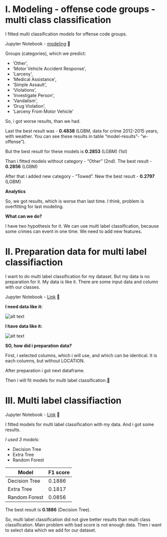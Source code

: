# I. Modeling - offense code groups - multi class classification

I fitted multi classification models for offense code groups.

Jupyter Notebook - [modeling](https://github.com/OleksandrKosovan/Boston-offenses-research-predict/blob/master/6-modeling-with-weather-data/1-modeling.ipynb) :link:

Groups (categories), which we predict:
- 'Other', 
- 'Motor Vehicle Accident Response', 
- 'Larceny',
- 'Medical Assistance', 
- 'Simple Assault',
- 'Violations',
- 'Investigate Person', 
- 'Vandalism',
- 'Drug Violation',
- 'Larceny From Motor Vehicle'
	
So, i got worse results, than we had.

Last the best result was - **0.4838** (LGBM, data for crime 2012-2015 years, with weather. You can see these results in table “model-results”- “w-offense”).

But the best result for these models is **0.2853** (LGBM) (1st)
	
Than i fitted models without category - “Other” (2nd). 	The best result - **0.2856** (LGBM)

After that i added new category - “Towed”. 	New the best result - **0.2797** (LGBM)

**Analytics**

So, we got results, which is worse than last time. I think, problem is overfitting for last modeling.

**What can we do?**

I have two hypothesis for it. We can use multi label classification, because some crimes can event in one time. We need to add new features.


# II. Preparation data for multi label classifiaction

I want to do multi label classification for my dataset. But my data is no preparation for it. My data is like it. There are some input data and column with our classes. 

Jupyter Notebook - [Link](https://github.com/OleksandrKosovan/Boston-offenses-research-predict/blob/master/6-modeling-with-weather-data/2-preparation-data-for-multi-label-classifiaction.ipynb) :link:

**I need data like it:**

![alt text](https://s3-ap-south-1.amazonaws.com/av-blog-media/wp-content/uploads/2017/08/25230858/Screen-Shot-2017-08-25-at-12.46.30-AM.png)

**I have data like it:**

![alt text](https://s3-ap-south-1.amazonaws.com/av-blog-media/wp-content/uploads/2017/08/25230915/Screen-Shot-2017-08-25-at-12.46.37-AM.png)

**SO, how did i preparation data?**

First, i selected columns, which i will use, and which can be identical. 
It is each columns, but without LOCATION.

After preparation i got next dataframe. 

Then i will fit models for multi label classification.

# III. Multi label classifiaction

Jupyter Notebook - [Link](https://github.com/OleksandrKosovan/Boston-offenses-research-predict/blob/master/6-modeling-with-weather-data/3-modeling-multi-labels.ipynb) :link:

I fitted models for multi label classification with my data. And i got some results. 

*I used 3 models:*

- Decision Tree
- Extra Tree
- Random Forest

Model | F1 score
------|----------
Decision Tree | 0.1886
Extra Tree | 0.1817
Random Forest | 0.0856

The best result is **0.1886** (Decision Tree).

So, multi label classification did not give better results than multi class classification. Main problem with bad score is not enough data. Then i want to select data which we add for our dataset.
